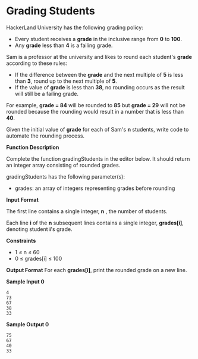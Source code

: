 # Grading Students

HackerLand University has the following grading policy:
* Every student receives a **grade** in the inclusive range from **0** to **100**.
* Any **grade** less than **4** is a failing grade.

Sam is a professor at the university and likes to round each student's **grade** according to these rules:
* If the difference between the **grade** and the next multiple of **5** is less than **3**, round  up to the next multiple of **5**.
* If the value of **grade** is less than **38**, no rounding occurs as the result will still be a failing grade.

For example, **grade = 84** will be rounded to **85** but **grade = 29** will not be rounded because the rounding would result in a number that is less than **40**.

Given the initial value of **grade** for each of Sam's **n** students, write code to automate the rounding process.

**Function Description**

Complete the function gradingStudents in the editor below. It should return an integer array consisting of rounded grades.

gradingStudents has the following parameter(s):
* grades: an array of integers representing grades before rounding

**Input Format**

The first line contains a single integer, **n** , the number of students.

Each line **i** of the **n** subsequent lines contains a single integer, **grades[i]**, denoting student **i**'s grade.

**Constraints**

* 1 ≤ n ≤ 60
* 0 ≤ grades[i] ≤ 100

**Output Format**
For each **grades[i]**, print the rounded grade on a new line.

**Sample Input 0**
```
4
73
67
38
33
```

**Sample Output 0**
```
75
67
40
33
```


